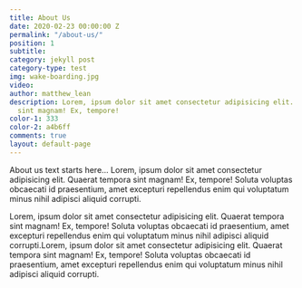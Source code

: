 ```yaml
---
title: About Us
date: 2020-02-23 00:00:00 Z
permalink: "/about-us/"
position: 1
subtitle: 
category: jekyll post
category-type: test
img: wake-boarding.jpg
video: 
author: matthew_lean
description: Lorem, ipsum dolor sit amet consectetur adipisicing elit. Quaerat tempora
  sint magnam! Ex, tempore!
color-1: 333
color-2: a4b6ff
comments: true
layout: default-page
---
```


About us text starts here... Lorem, ipsum dolor sit amet consectetur adipisicing elit. Quaerat tempora sint magnam! Ex, tempore! Soluta voluptas obcaecati id praesentium, amet excepturi repellendus enim qui voluptatum minus nihil adipisci aliquid corrupti.

Lorem, ipsum dolor sit amet consectetur adipisicing elit. Quaerat tempora sint magnam! Ex, tempore! Soluta voluptas obcaecati id praesentium, amet excepturi repellendus enim qui voluptatum minus nihil adipisci aliquid corrupti.Lorem, ipsum dolor sit amet consectetur adipisicing elit. Quaerat tempora sint magnam! Ex, tempore! Soluta voluptas obcaecati id praesentium, amet excepturi repellendus enim qui voluptatum minus nihil adipisci aliquid corrupti.

<div href="#" data-featherlight="https://via.placeholder.com/1920x1080" class="img"><img alt="" src="https://via.placeholder.com/1920x1080"></div>